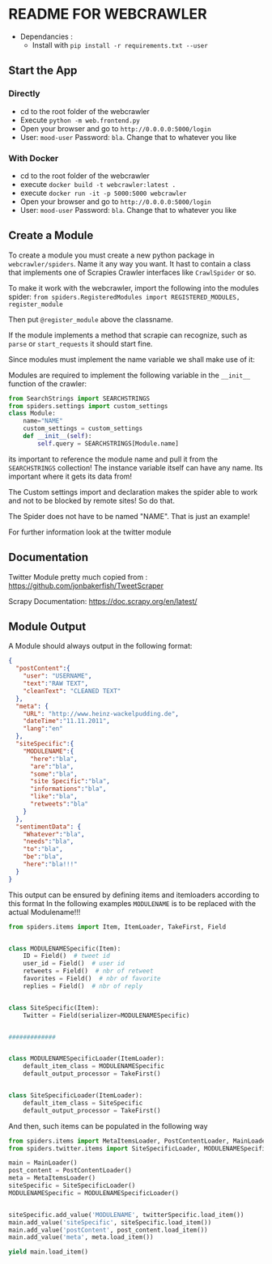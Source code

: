 # README FOR WEBCRAWLER

- Dependancies : 
    - Install with ``pip install -r requirements.txt --user``
     
## Start the App

### Directly

- cd to the root folder of the webcrawler
- Execute ``python -m web.frontend.py``
- Open your browser and go to ``http://0.0.0.0:5000/login``
- User: ``mood-user`` Password: ``bla``. Change that to whatever you like

### With Docker

- cd to the root folder of the webcrawler
- execute ``docker build -t webcrawler:latest .``
- execute ``docker run -it -p 5000:5000 webcrawler`` 
- Open your browser and go to ``http://0.0.0.0:5000/login``
- User: ``mood-user`` Password: ``bla``. Change that to whatever you like

## Create a Module

To create a module you must create a new python package in ``webcrawler/spiders``.
Name it any way you want. It hast to contain a class that implements one of Scrapies
Crawler interfaces like ``CrawlSpider`` or so.

To make it work with the webcrawler, import the following into the modules spider:
``from spiders.RegisteredModules import REGISTERED_MODULES, register_module``

Then put ``@register_module`` above the classname.

If the module implements a method that scrapie can recognize, such as ``parse`` or ``start_requests`` it should start
fine.

Since modules must implement the name variable we shall make use of it:

Modules are required to implement the following variable in the ``__init__``
function of the crawler:
```python
from SearchStrings import SEARCHSTRINGS
from spiders.settings import custom_settings
class Module:
    name="NAME"
    custom_settings = custom_settings
    def __init__(self):
        self.query = SEARCHSTRINGS[Module.name]

```
its important to reference the module name and pull it from the ``SEARCHSTRINGS``
collection! The instance variable itself can have any name. Its important
where it gets its data from!

The Custom settings import and declaration makes the spider able to work and
not to be blocked by remote sites! So do that.

The Spider does not have to be named "NAME". That is just an example!

For further information look at the twitter module

## Documentation

Twitter Module pretty much copied from : https://github.com/jonbakerfish/TweetScraper

Scrapy Documentation: https://doc.scrapy.org/en/latest/

## Module Output

A Module should always output in the following format:
```json
{
  "postContent":{
    "user": "USERNAME",
    "text":"RAW TEXT",
    "cleanText": "CLEANED TEXT"
  },
  "meta": {
    "URL": "http://www.heinz-wackelpudding.de",
    "dateTime":"11.11.2011",
    "lang":"en"
  },
  "siteSpecific":{
    "MODULENAME":{
      "here":"bla",
      "are":"bla",
      "some":"bla",
      "site Specific":"bla",
      "informations":"bla",
      "like":"bla",
      "retweets":"bla"
    }
  },
  "sentimentData": {
    "Whatever":"bla",
    "needs":"bla",
    "to":"bla",
    "be":"bla",
    "here":"bla!!!"
  }
}

```
This output can be ensured by defining items and itemloaders according to this format
In the following examples ``MODULENAME`` is to be replaced with the actual Modulename!!!
```python
from spiders.items import Item, ItemLoader, TakeFirst, Field


class MODULENAMESpecific(Item):
    ID = Field()  # tweet id
    user_id = Field()  # user id
    retweets = Field()  # nbr of retweet
    favorites = Field()  # nbr of favorite
    replies = Field()  # nbr of reply


class SiteSpecific(Item):
    Twitter = Field(serializer=MODULENAMESpecific)


#############


class MODULENAMESpecificLoader(ItemLoader):
    default_item_class = MODULENAMESpecific
    default_output_processor = TakeFirst()


class SiteSpecificLoader(ItemLoader):
    default_item_class = SiteSpecific
    default_output_processor = TakeFirst()
```

And then, such items can be populated in the following way

```python
from spiders.items import MetaItemsLoader, PostContentLoader, MainLoader
from spiders.twitter.items import SiteSpecificLoader, MODULENAMESpecificLoader

main = MainLoader()
post_content = PostContentLoader()
meta = MetaItemsLoader()
siteSpecific = SiteSpecificLoader()
MODULENAMESpecific = MODULENAMESpecificLoader()


siteSpecific.add_value('MODULENAME', twitterSpecific.load_item())
main.add_value('siteSpecific', siteSpecific.load_item())
main.add_value('postContent', post_content.load_item())
main.add_value('meta', meta.load_item())

yield main.load_item()
```